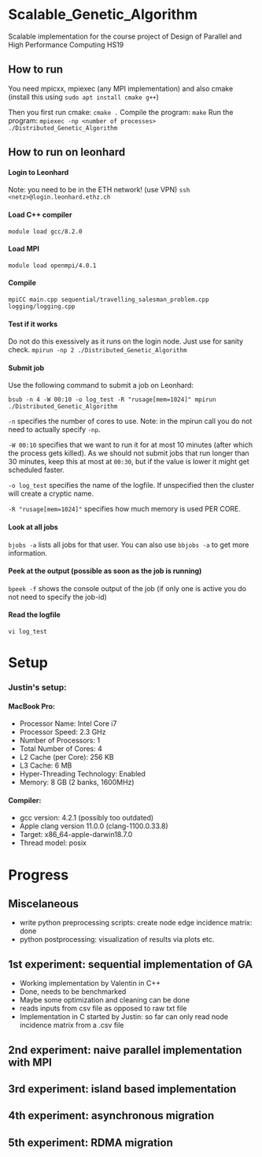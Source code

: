 # Scalable_Genetic_Algorithm
 Scalable implementation for the course project of Design of Parallel and High Performance Computing HS19

## How to run
You need mpicxx, mpiexec (any MPI implementation) and also cmake
(install this using `sudo apt install cmake g++`)

Then you first run cmake:
`cmake .`
Compile the program:
`make`
Run the program:
`mpiexec -np <number of processes> ./Distributed_Genetic_Algorithm`

## How to run on leonhard
#### Login to Leonhard
Note: you need to be in the ETH network! (use VPN)
```ssh <netz>@login.leonhard.ethz.ch```
#### Load C++ compiler
```module load gcc/8.2.0```
#### Load MPI
```module load openmpi/4.0.1```
#### Compile
```mpiCC main.cpp sequential/travelling_salesman_problem.cpp logging/logging.cpp```
#### Test if it works
Do not do this exessively as it runs on the login node. Just use for sanity check.
```mpirun -np 2 ./Distributed_Genetic_Algorithm```
#### Submit job
Use the following command to submit a job on Leonhard:

```bsub -n 4 -W 00:10 -o log_test -R "rusage[mem=1024]" mpirun ./Distributed_Genetic_Algorithm```

`-n` specifies the number of cores to use. Note: in the mpirun call you do not need to actually specify `-np`.

`-W 00:10` specifies that we want to run it for at most 10 minutes (after which the process gets killed). As we should not submit jobs that run longer than 30 minutes, keep this at most at `00:30`, but if the value is lower it might get scheduled faster.

`-o log_test` specifies the name of the logfile. If unspecified then the cluster will create a cryptic name.

`-R "rusage[mem=1024]"` specifies how much memory is used PER CORE.

#### Look at all jobs
`bjobs -a` lists all jobs for that user. You can also use `bbjobs -a` to get more information.
#### Peek at the output (possible as soon as the job is running)
`bpeek -f` shows the console output of the job (if only one is active you do not need to specify the job-id)
#### Read the logfile
`vi log_test`

 # Setup

 ### Justin's setup:
 #### MacBook Pro:
* Processor Name:    Intel Core i7
* Processor Speed:    2.3 GHz
* Number of Processors:    1
* Total Number of Cores:    4
* L2 Cache (per Core):    256 KB
* L3 Cache:    6 MB
* Hyper-Threading Technology:    Enabled
* Memory:    8 GB (2 banks, 1600MHz)
#### Compiler:
* gcc version: 4.2.1 (possibly too outdated)
* Apple clang version 11.0.0 (clang-1100.0.33.8)
* Target: x86_64-apple-darwin18.7.0
* Thread model: posix

 # Progress

 ## Miscelaneous

 * write python preprocessing scripts: create node edge incidence matrix: done
 * python postprocessing: visualization of results via plots etc.

 ## 1st experiment: sequential implementation of GA

 * Working implementation by Valentin in C++
 * Done, needs to be benchmarked
 * Maybe some optimization and cleaning can be done
 * reads inputs from csv file as opposed to raw txt file
 * Implementation in C started by Justin: so far can only read node incidence matrix from a .csv file

 ## 2nd experiment: naive parallel implementation with MPI

 ## 3rd experiment: island based implementation

 ## 4th experiment: asynchronous migration

 ## 5th experiment: RDMA migration
